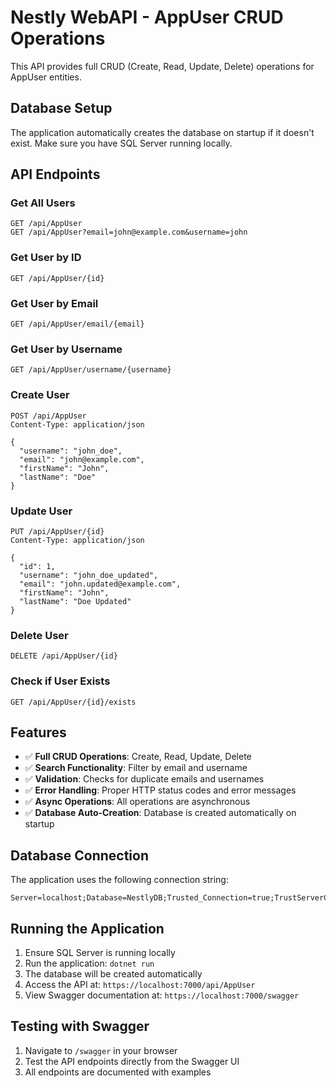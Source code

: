 # Nestly WebAPI - AppUser CRUD Operations

This API provides full CRUD (Create, Read, Update, Delete) operations for AppUser entities.

## Database Setup

The application automatically creates the database on startup if it doesn't exist. Make sure you have SQL Server running locally.

## API Endpoints

### Get All Users

```
GET /api/AppUser
GET /api/AppUser?email=john@example.com&username=john
```

### Get User by ID

```
GET /api/AppUser/{id}
```

### Get User by Email

```
GET /api/AppUser/email/{email}
```

### Get User by Username

```
GET /api/AppUser/username/{username}
```

### Create User

```
POST /api/AppUser
Content-Type: application/json

{
  "username": "john_doe",
  "email": "john@example.com",
  "firstName": "John",
  "lastName": "Doe"
}
```

### Update User

```
PUT /api/AppUser/{id}
Content-Type: application/json

{
  "id": 1,
  "username": "john_doe_updated",
  "email": "john.updated@example.com",
  "firstName": "John",
  "lastName": "Doe Updated"
}
```

### Delete User

```
DELETE /api/AppUser/{id}
```

### Check if User Exists

```
GET /api/AppUser/{id}/exists
```

## Features

- ✅ **Full CRUD Operations**: Create, Read, Update, Delete
- ✅ **Search Functionality**: Filter by email and username
- ✅ **Validation**: Checks for duplicate emails and usernames
- ✅ **Error Handling**: Proper HTTP status codes and error messages
- ✅ **Async Operations**: All operations are asynchronous
- ✅ **Database Auto-Creation**: Database is created automatically on startup

## Database Connection

The application uses the following connection string:

```
Server=localhost;Database=NestlyDB;Trusted_Connection=true;TrustServerCertificate=true;MultipleActiveResultSets=true
```

## Running the Application

1. Ensure SQL Server is running locally
2. Run the application: `dotnet run`
3. The database will be created automatically
4. Access the API at: `https://localhost:7000/api/AppUser`
5. View Swagger documentation at: `https://localhost:7000/swagger`

## Testing with Swagger

1. Navigate to `/swagger` in your browser
2. Test the API endpoints directly from the Swagger UI
3. All endpoints are documented with examples
